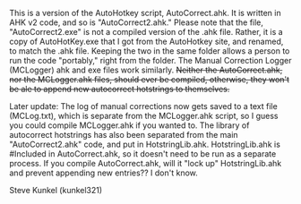 This is a version of the AutoHotkey script, AutoCorrect.ahk.  It is written in AHK v2 code, and so is "AutoCorrect2.ahk."  Please note that the file, "AutoCorrect2.exe" is not a compiled version of the .ahk file.  Rather, it is a copy of AutoHotKey.exe that I got from the AutoHotkey site, and renamed, to match the .ahk file.  Keeping the two in the same folder allows a person to run the code "portably," right from the folder.  The Manual Correction Logger (MCLogger) ahk and exe files work similarly.  ~~Neither the AutoCorrect.ahk, nor the MCLogger.ahk files, should ever be compiled, otherwise, they won't be ale to append new autocorrect hotstrings to themselves.~~

Later update:  The log of manual corrections now gets saved to a text file (MCLog.txt), which is separate from the MCLogger.ahk script, so I guess you could compile MCLogger.ahk if you wanted to.  The library of autocorrect hotstrings has also been separated from the main "AutoCorrect2.ahk" code, and put in HotstringLib.ahk.  HotstringLib.ahk is #Included in AutoCorrect.ahk, so it doesn't need to be run as a separate process.  If you compile AutoCorrect.ahk, will it "lock up" HotstringLib.ahk and prevent appending new entries??  I don't know.

Steve Kunkel
(kunkel321)

